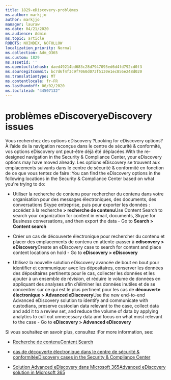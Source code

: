 ```yaml
---
title: 1829-eDiscovery-problèmes
ms.author: markjjo
author: markjjo
manager: lauraw
ms.date: 04/21/2020
ms.audience: Admin
ms.topic: article
ROBOTS: NOINDEX, NOFOLLOW
localization_priority: Normal
ms.collection: Adm_O365
ms.custom: 1829
ms.assetid: ''
ms.openlocfilehash: daed49214bd683c28d7947095ed6d4fd792cd0f3
ms.sourcegitcommit: bc7d6f4f3c9f7060d073f5130e1ec856e248d020
ms.translationtype: MT
ms.contentlocale: fr-FR
ms.lasthandoff: 06/02/2020
ms.locfileid: "44507132"
---
```

# <a name="ediscovery-issues"></a><span data-ttu-id="c91a8-102">problèmes eDiscovery</span><span class="sxs-lookup"><span data-stu-id="c91a8-102">eDiscovery issues</span></span>

<span data-ttu-id="c91a8-103">Vous recherchez des options eDiscovery ?</span><span class="sxs-lookup"><span data-stu-id="c91a8-103">Looking for eDiscovery options?</span></span> <span data-ttu-id="c91a8-104">À l’aide de la navigation reconçue dans le centre de sécurité & conformité, vos options eDiscovery ont peut-être déjà été déplacées.</span><span class="sxs-lookup"><span data-stu-id="c91a8-104">With the re-designed navigation in the Security & Compliance Center, your eDiscovery options may have moved already.</span></span>  <span data-ttu-id="c91a8-105">Les options eDiscovery se trouvent aux emplacements suivants dans le centre de sécurité & conformité en fonction de ce que vous tentez de faire :</span><span class="sxs-lookup"><span data-stu-id="c91a8-105">You can find the eDiscovery options in the following locations in the Security & Compliance Center based on what you're trying to do:</span></span>

- <span data-ttu-id="c91a8-106">Utiliser la recherche de contenu pour rechercher du contenu dans votre organisation pour des messages électroniques, des documents, des conversations Skype entreprise, puis pour exporter les données : accédez à la recherche **> recherche de contenu**</span><span class="sxs-lookup"><span data-stu-id="c91a8-106">Use Content Search to search your organization for content in email, documents, Skype for Business conversations, and then export the data - Go to **Search > Content search**</span></span>

- <span data-ttu-id="c91a8-107">Créer un cas de découverte électronique pour rechercher du contenu et placer des emplacements de contenu en attente-passer à **ediscovery > eDiscovery**</span><span class="sxs-lookup"><span data-stu-id="c91a8-107">Create an eDiscovery case to search for content and place content locations on hold - Go to **eDiscovery > eDiscovery**</span></span>

- <span data-ttu-id="c91a8-108">Utilisez la nouvelle solution eDiscovery avancée de bout en bout pour identifier et communiquer avec les dépositaires, conserver les données des dépositaires pertinents pour le cas, collecter les données et les ajouter à un ensemble de révision, et réduire le volume de données en appliquant des analyses afin d’éliminer les données inutiles et de se concentrer sur ce qui est le plus pertinent pour les cas de **découverte électronique > Advanced eDiscovery**</span><span class="sxs-lookup"><span data-stu-id="c91a8-108">Use the new end-to-end Advanced eDiscovery solution to identify and communicate with custodians, preserve custodian data relevant to the case, collect data and add it to a review set, and reduce the volume of data by applying analytics to cull out unnecessary data and focus on what most relevant to the case -  Go to **eDiscovery > Advanced eDiscovery**</span></span>

<span data-ttu-id="c91a8-109">Si vous souhaitez en savoir plus, consultez :</span><span class="sxs-lookup"><span data-stu-id="c91a8-109">For more information, see:</span></span>

- [<span data-ttu-id="c91a8-110">Recherche de contenu</span><span class="sxs-lookup"><span data-stu-id="c91a8-110">Content Search</span></span>](https://docs.microsoft.com/microsoft-365/compliance/content-search)

- [<span data-ttu-id="c91a8-111">cas de découverte électronique dans le centre de sécurité & conformité</span><span class="sxs-lookup"><span data-stu-id="c91a8-111">eDiscovery cases in the Security & Compliance Center</span></span>](https://docs.microsoft.com/microsoft-365/compliance/ediscovery-cases)

- [<span data-ttu-id="c91a8-112">Solution Advanced eDiscovery dans Microsoft 365</span><span class="sxs-lookup"><span data-stu-id="c91a8-112">Advanced eDiscovery solution in Microsoft 365</span></span>](https://docs.microsoft.com/microsoft-365/compliance/overview-ediscovery-20)
